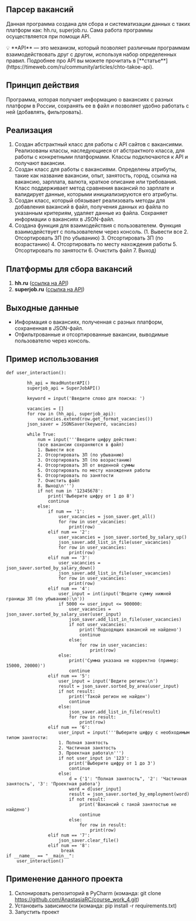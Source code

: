 ## Парсер вакансий

Данная программа создана для сбора и систематизации данных с таких платформ как:
hh.ru, superjob.ru. 
Сама работа программы осуществляется при помощи API.

<aside>
💡 **API** — это механизм, который позволяет различным программам взаимодействовать друг с другом, используя набор определенных правил. 
Подробнее про API вы можете прочитать в [**статье**](https://timeweb.com/ru/community/articles/chto-takoe-api).

</aside>

## Принцип действия

Программа, которая получает информацию о вакансиях с разных платформ в России, сохранять ее в файл и позволяет удобно работать с ней (добавлять, фильтровать).

## Реализация

1. Создан абстрактный класс для работы с API сайтов с вакансиями. 
Реализованы классы, наследующиеся от абстрактного класса, для работы с конкретными платформами. Классы подключаются к API и получают вакансии.
2. Создан класс для работы с вакансиями. Определены атрибуты, такие как название вакансии, опыт, занятость, город, ссылка на вакансию, зарплата, валюта, краткое описание или требования. Класс поддерживает метод сравнения вакансий по зарплате и валидирует данные, которыми инициализируются его атрибуты.
3. Создан класс, который обязывает реализовать методы для добавления вакансий в файл, получения данных из файла по указанным критериям, удаляет данные из файла. 
Сохраняет информации о вакансиях в JSON-файл.
4. Создана функция для взаимодействия с пользователем. Функция взаимодействует с пользователем через консоль. (1. Вывести все
        2. Отсортировать ЗП (по убыванию)
        3. Отсортировать ЗП (по возрастанию)
        4. Отсортировать по месту нахождения работы
        5. Отсортировать по занятости
        6. Очистить файл
        7. Выход)

## Платформы для сбора вакансий

1. **hh.ru** ([ссылка на API](https://github.com/hhru/api/blob/master/docs/general.md))
2. **superjob.ru** ([ссылка на API](https://api.superjob.ru/))

## Выходные данные

- Информация о вакансиях, полученная с разных платформ, сохраненная в JSON-файл.
- Отфильтрованные и отсортированные вакансии, выводимые пользователю через консоль.

## Пример использования

    def user_interaction():

            hh_api = HeadHunterAPI()
            superjob_api = SuperJobAPI()
        
            keyword = input('Введите слово для поиска: ')
        
            vacancies = []
            for row in (hh_api, superjob_api):
                vacancies.extend(row.get_format_vacancies())
            json_saver = JSONSaver(keyword, vacancies)
        
            while True:
                num = input('''Введите цифру действия:
                (все вакансии сохраняются в файл)
                1. Вывести все
                2. Отсортировать ЗП (по убыванию)
                3. Отсортировать ЗП (по возрастанию)
                4. Отсортировать ЗП от веденной суммы
                5. Отсортировать по месту нахождения работы
                6. Отсортировать по занятости
                7. Очистить файл
                8. Выход\n''')
                if not num in '12345678':
                    print('Выберите цифру от 1 до 8')
                    continue
                else:
                    if num == '1':
                        user_vacancies = json_saver.get_all()
                        for row in user_vacancies:
                            print(row)
                    elif num == '2':
                        user_vacancies = json_saver.sorted_by_salary_up()
                        json_saver.add_list_in_file(user_vacancies)
                        for row in user_vacancies:
                            print(row)
                    elif num == '3':
                        user_vacancies = json_saver.sorted_by_salary_down()
                        json_saver.add_list_in_file(user_vacancies)
                        for row in user_vacancies:
                            print(row)
                    elif num == '4':
                        user_input = int(input('Ведите сумму нижней границы ЗП (по убыванию):\n'))
                        if 5000 <= user_input <= 900000:
                            user_vacancies = json_saver.sorted_by_salary_user(user_input)
                            json_saver.add_list_in_file(user_vacancies)
                            if not user_vacancies:
                                print('Подходящих вакансий не найдено')
                                continue
                            else:
                                for row in user_vacancies:
                                    print(row)
                        else:
                            print('Сумма указана не корректно (пример: 15000, 20000)')
                            continue
                    elif num == '5':
                        user_input = input('Ведите регион:\n')
                        result = json_saver.sorted_by_area(user_input)
                        if not result:
                            print('Такой регион не найден')
                            continue
                        else:
                            json_saver.add_list_in_file(result)
                            for row in result:
                                print(row)
                    elif num == '6':
                        user_input = input('''Выберите цифру с необходимым типом занятости:
                        1. Полная занятость
                        2. Частичная занятость
                        3. Проектная работа\n''')
                        if not user_input in '123':
                            print('Выберите цифру от 1 до 3')
                            continue
                        else:
                            d = {'1': "Полная занятость", '2': 'Частичная занятость', '3': 'Проектная работа'}
                            word = d[user_input]
                            result = json_saver.sorted_by_employment(word)
                            if not result:
                                print('Вакансий с такой занятостью не найдено')
                                continue
                            else:
                                for row in result:
                                    print(row)
                    elif num == '7':
                        json_saver.clear_file()
                    elif num == '8':
                         break
    if __name__ == "__main__":
        user_interaction()

## Применение данного проекта
 
1. Склонировать репозиторий в PyCharm (команда: git clone https://github.com/AnastasiaRC/course_work_4.git)
2. Установить зависимости (команда: pip install -r requirements.txt)
3. Запустить проект



